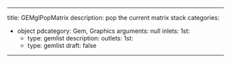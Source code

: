 
---
title: GEMglPopMatrix
description: pop the current matrix stack
categories:
  - object
pdcategory: Gem, Graphics
arguments: null
inlets:
  1st:
    - type: gemlist
      description:
outlets:
  1st:
    - type: gemlist
draft: false
---

